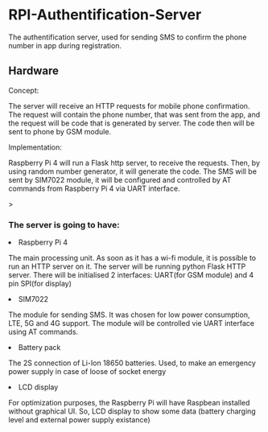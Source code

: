 <h1>RPI-Authentification-Server</h1>
<p>The authentification server, used for sending SMS to confirm the phone number in app during registration.</p>

<h2>Hardware</h2>
<p>Concept:</p>
<p> The server will receive an HTTP requests for mobile phone confirmation. The request will contain the phone number, that was sent from the app, and the request will be code that is generated by server. The code then will be sent to phone by GSM module.</p>
<p>Implementation:</p>
<p>Raspberry Pi 4 will run a Flask http server, to receive the requests. Then, by using random number generator, it will generate the code. The SMS will be sent by SIM7022 module, it will be configured and controlled by AT commands from Raspberry Pi 4 via UART interface.</p>>
<h3>The server is going to have:</h3>
<li>Raspberry Pi 4</li>
<p>The main processing unit. As soon as it has a wi-fi module, it is possible to run an HTTP server on it. The server will be running python Flask HTTP server. There will be initialised 2 interfaces: UART(for GSM module) and 4 pin SPI(for display)</p>
<li>SIM7022</li>
<p>The module for sending SMS. It was chosen for low power consumption, LTE, 5G and 4G support. The module will be controlled vie UART interface using AT commands.</p>
<li>Battery pack</li>
<p>The 2S connection of Li-Ion 18650 batteries. Used, to make an emergency power supply in case of loose of socket energy</p>
<li>LCD display</li>
<p>For optimization purposes, the Raspberry Pi will have Raspbean installed without graphical UI. So, LCD display to show some data (battery charging level and external power supply existance)</p>
